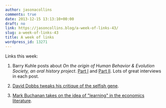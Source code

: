 ```yaml
---
author: jasonacollins
comments: true
date: 2013-12-15 13:13:10+00:00
draft: no
link: https://jasoncollins.blog/a-week-of-links-43/
slug: a-week-of-links-43
title: A week of links
wordpress_id: 13271
---
```


Links this week:



	
  1. Barry Kuhle posts about _On the origin of Human Behavior & Evolution Society, an oral history project_. [Part I](http://www.psychologytoday.com/blog/evolutionary-entertainment/201310/interviews-my-intellectual-idols-part-i) and [Part II](http://www.psychologytoday.com/blog/evolutionary-entertainment/201312/interviews-my-intellectual-idols-part-ii). Lots of great interviews in each post.

	
  2. [David Dobbs tweaks his critique of the selfish gene](http://daviddobbs.net/smoothpebbles/die-selfish-gene-die-has-evolved/).

	
  3. [Mark Buchanan takes on the idea of "learning" in the economics literature](http://physicsoffinance.blogspot.com.au/2013/12/macroeconomics-illusion-of-learning.html).



